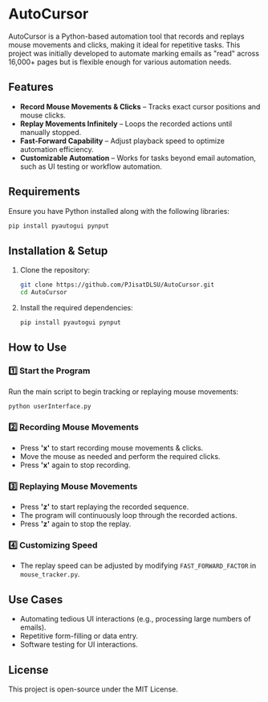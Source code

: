 # AutoCursor

AutoCursor is a Python-based automation tool that records and replays mouse movements and clicks, making it ideal for repetitive tasks. This project was initially developed to automate marking emails as "read" across 16,000+ pages but is flexible enough for various automation needs.

## Features
- **Record Mouse Movements & Clicks** – Tracks exact cursor positions and mouse clicks.
- **Replay Movements Infinitely** – Loops the recorded actions until manually stopped.
- **Fast-Forward Capability** – Adjust playback speed to optimize automation efficiency.
- **Customizable Automation** – Works for tasks beyond email automation, such as UI testing or workflow automation.

## Requirements
Ensure you have Python installed along with the following libraries:
```bash
pip install pyautogui pynput
```

## Installation & Setup
1. Clone the repository:
   ```bash
   git clone https://github.com/PJisatDLSU/AutoCursor.git
   cd AutoCursor
   ```
2. Install the required dependencies:
   ```bash
   pip install pyautogui pynput
   ```

## How to Use

### **1️⃣ Start the Program**
Run the main script to begin tracking or replaying mouse movements:
```bash
python userInterface.py
```

### **2️⃣ Recording Mouse Movements**
- Press **'x'** to start recording mouse movements & clicks.
- Move the mouse as needed and perform the required clicks.
- Press **'x'** again to stop recording.

### **3️⃣ Replaying Mouse Movements**
- Press **'z'** to start replaying the recorded sequence.
- The program will continuously loop through the recorded actions.
- Press **'z'** again to stop the replay.

### **4️⃣ Customizing Speed**
- The replay speed can be adjusted by modifying `FAST_FORWARD_FACTOR` in `mouse_tracker.py`.

## Use Cases
- Automating tedious UI interactions (e.g., processing large numbers of emails).
- Repetitive form-filling or data entry.
- Software testing for UI interactions.

## License
This project is open-source under the MIT License.

